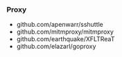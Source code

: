 ### Proxy

- github.com/apenwarr/sshuttle
- github.com/mitmproxy/mitmproxy
- github.com/earthquake/XFLTReaT
- github.com/elazarl/goproxy
